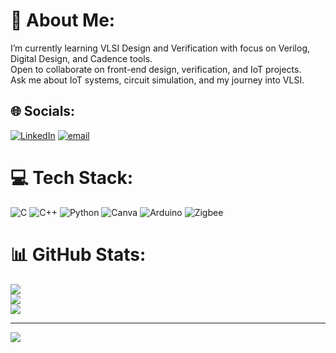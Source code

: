 # 💫 About Me:
I’m currently learning VLSI Design and Verification with focus on Verilog, Digital Design, and Cadence tools.<br>Open to collaborate on front-end design, verification, and IoT projects.<br>Ask me about IoT systems, circuit simulation, and my journey into VLSI.


## 🌐 Socials:
[![LinkedIn](https://img.shields.io/badge/LinkedIn-%230077B5.svg?logo=linkedin&logoColor=white)](https://linkedin.com/in/https://www.linkedin.com/in/ranjitakarennavar/) [![email](https://img.shields.io/badge/Email-D14836?logo=gmail&logoColor=white)](mailto:ranjitakarennavar8@gmail.com) 

# 💻 Tech Stack:
![C](https://img.shields.io/badge/c-%2300599C.svg?style=flat&logo=c&logoColor=white) ![C++](https://img.shields.io/badge/c++-%2300599C.svg?style=flat&logo=c%2B%2B&logoColor=white) ![Python](https://img.shields.io/badge/python-3670A0?style=flat&logo=python&logoColor=ffdd54) ![Canva](https://img.shields.io/badge/Canva-%2300C4CC.svg?style=flat&logo=Canva&logoColor=white) ![Arduino](https://img.shields.io/badge/-Arduino-00979D?style=flat&logo=Arduino&logoColor=white) ![Zigbee](https://img.shields.io/badge/zigbee-%23EB0443.svg?style=flat&logo=zigbee&logoColor=white)
# 📊 GitHub Stats:
![](https://github-readme-stats.vercel.app/api?username=Ranjita-mk&theme=aura&hide_border=false&include_all_commits=false&count_private=true)<br/>
![](https://nirzak-streak-stats.vercel.app/?user=Ranjita-mk&theme=aura&hide_border=false)<br/>
![](https://github-readme-stats.vercel.app/api/top-langs/?username=Ranjita-mk&theme=aura&hide_border=false&include_all_commits=false&count_private=true&layout=compact)

---
[![](https://visitcount.itsvg.in/api?id=Ranjita-mk&icon=1&color=4)](https://visitcount.itsvg.in)

<!-- Proudly created with GPRM ( https://gprm.itsvg.in ) -->
